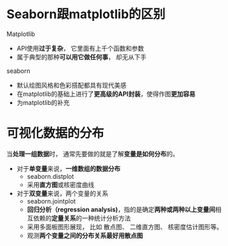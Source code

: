 # Seaborn跟matplotlib的区别
Matplotlib
- API使用**过于复杂**， 它里面有上千个函数和参数
- 属于典型的那种**可以用它做任何事**， 却无从下手

seaborn
- 默认绘图风格和色彩搭配都具有现代美感
- 在matplotlib的基础上进行了**更高级的API封装**，使得作图**更加容易**
- 为matplotlib的补充

# 可视化数据的分布
当**处理一组数据**时， 通常先要做的就是了解**变量是如何分布**的。
- 对于**单变量**来说，**一维数组的数据分布**
	- seaborn.distplot
	- 采用**直方图**或核密度曲线
- 对于**双变量**来说，两个变量的关系
	- seaborn.jointplot
	- **回归分析（regression analysis)**，指的是确定**两种或两种以上变量间**相互依赖的**定量关系**的一种统计分析方法
	- 采用多面板图形展现， 比如 散点图、 二维直方图、 核密度估计图形等。
	- 观测**两个变量之间的分布关系最好用散点图**

